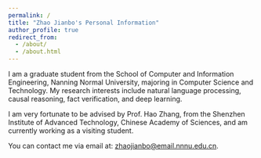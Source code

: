 ```yaml
---
permalink: /
title: "Zhao Jianbo's Personal Information"
author_profile: true
redirect_from: 
  - /about/
  - /about.html
---
```


I am a graduate student from the School of Computer and Information Engineering, Nanning Normal University, majoring in Computer Science and Technology. My research interests include natural language processing, causal reasoning, fact verification, and deep learning.

I am very fortunate to be advised by Prof. Hao Zhang, from the Shenzhen Institute of Advanced Technology, Chinese Academy of Sciences, and am currently working as a visiting student.

You can contact me via email at: zhaojianbo@email.nnnu.edu.cn.
